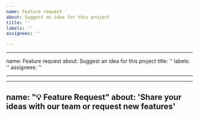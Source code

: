 ```yaml
---
name: Feature request
about: Suggest an idea for this project
title: ''
labels: ''
assignees: ''

---
```


---
name: Feature request
about: Suggest an idea for this project
title: ''
labels: ''
assignees: ''

---

---
name: "💡 Feature Request"
about: 'Share your ideas with our team or request new features'
---